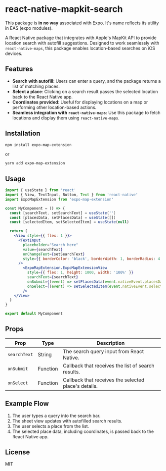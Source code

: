 # react-native-mapkit-search

This package is **in no way** associated with Expo. It's name reflects its utility in EAS (expo modules). 

A React Native package that integrates with Apple's MapKit API to provide location search with autofill suggestions. Designed to work seamlessly with `react-native-maps`, this package enables location-based searches on iOS devices.

## Features

- **Search with autofill**: Users can enter a query, and the package returns a list of matching places.
- **Select a place**: Clicking on a search result passes the selected location back to the React Native app.
- **Coordinates provided**: Useful for displaying locations on a map or performing other location-based actions.
- **Seamless integration with `react-native-maps`**: Use this package to fetch locations and display them using `react-native-maps`.


## Installation

```sh
npm install expo-map-extension
```

or

```sh
yarn add expo-map-extension
```

## Usage

```jsx
import { useState } from 'react'
import { View, TextInput, Button, Text } from 'react-native'
import ExpoMapExtension from 'expo-map-extension'

const MyComponent = () => {
  const [searchText, setSearchText] = useState('')
  const [placesData, setPlacesData] = useState([])
  const [selectedItem, setSelectedItem] = useState(null)

  return (
    <View style={{ flex: 1 }}>
      <TextInput
        placeholder="Search here"
        value={searchText}
        onChangeText={setSearchText}
        style={{ borderColor: 'black', borderWidth: 1, borderRadius: 4 }}
      />
        <ExpoMapExtension.ExpoMapExtensionView
          style={{ flex: 1, height: 1000, width: '100%' }}
          searchText={searchText}
          onSubmit={(event) => setPlacesData(event.nativeEvent.placesData)}
          onSelect={(event) => setSelectedItem(event.nativeEvent.selectedItem)}
        />
    </View>
  )
}

export default MyComponent
```

## Props

| Prop          | Type     | Description |
|--------------|---------|-------------|
| `searchText` | String  | The search query input from React Native. |
| `onSubmit`   | Function | Callback that receives the list of search results. |
| `onSelect`   | Function | Callback that receives the selected place's details. |

## Example Flow

1. The user types a query into the search bar.
2. The sheet view updates with autofilled search results.
3. The user selects a place from the list.
4. The selected place data, including coordinates, is passed back to the React Native app.

## License

MIT



